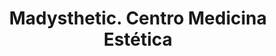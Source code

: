 ---
title: "Madysthetic. Centro Medicina Estética"
url: /torre-del-mar/madysthetic-centro-medicina-estetica/
shop: Kosmetik
---